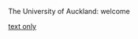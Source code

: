   The University of Auckland: welcome                     

  
[text only](auabout/textonly.html)

  

  

  

[  
](autoolbar/faculties.ptml)

  

[  
](autoolbar/news.ptml)

  

[  
](autoolbar/search.ptml)

  

[  
](autoolbar/contacts.ptml)

  

[  
](autoolbar/navigation.ptml)

  

  
  

[  
](http://web.archive.org/web/19990225115912/http://www.auckland.ac.nz/)

 

  

  

  

  
[  
](auabout/about.ptml)  

  

  
  

  

  
[  
](austudent/student.ptml)  

  

  
  

  

  
[  
](aucourses/courses.ptml)  

  

  
  

  

  
[  
](auresearch/research.ptml)  

  

  
  

  

  
[  
](aumaori/maori.ptml)